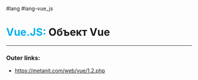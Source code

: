#lang #lang-vue_js
# <font color="#00b0f0">Vue.JS:</font> Объект Vue
---
### Outer links:
- https://metanit.com/web/vue/1.2.php